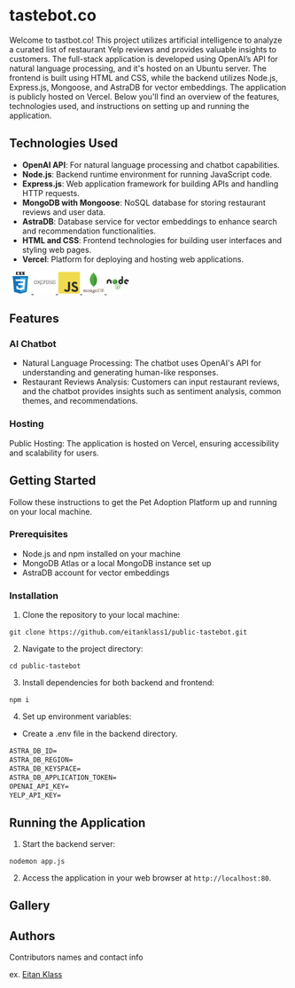 # tastebot.co



Welcome to tastbot.co! This project utilizes artificial intelligence to analyze a curated list of restaurant Yelp reviews and provides valuable insights to customers. The full-stack application is developed using OpenAI’s API for natural language processing, and it's hosted on an Ubuntu server. The frontend is built using HTML and CSS, while the backend utilizes Node.js, Express.js, Mongoose, and AstraDB for vector embeddings. The application is publicly hosted on Vercel. Below you'll find an overview of the features, technologies used, and instructions on setting up and running the application.


## Technologies Used
- **OpenAI API**: For natural language processing and chatbot capabilities.
- **Node.js**: Backend runtime environment for running JavaScript code.
- **Express.js**: Web application framework for building APIs and handling HTTP requests.
- **MongoDB with Mongoose**: NoSQL database for storing restaurant reviews and user data.
- **AstraDB**: Database service for vector embeddings to enhance search and recommendation functionalities.
- **HTML and CSS**: Frontend technologies for building user interfaces and styling web pages.
- **Vercel**: Platform for deploying and hosting web applications.
<p align="left"> <a href="https://www.w3schools.com/css/" target="_blank" rel="noreferrer"> <img src="https://raw.githubusercontent.com/devicons/devicon/master/icons/css3/css3-original-wordmark.svg" alt="css3" width="40" height="40"/> </a> <a href="https://expressjs.com" target="_blank" rel="noreferrer"> <img src="https://raw.githubusercontent.com/devicons/devicon/master/icons/express/express-original-wordmark.svg" alt="express" width="40" height="40"/> </a> <a href="https://developer.mozilla.org/en-US/docs/Web/JavaScript" target="_blank" rel="noreferrer"> <img src="https://raw.githubusercontent.com/devicons/devicon/master/icons/javascript/javascript-original.svg" alt="javascript" width="40" height="40"/> </a> <a href="https://www.mongodb.com/" target="_blank" rel="noreferrer"> <img src="https://raw.githubusercontent.com/devicons/devicon/master/icons/mongodb/mongodb-original-wordmark.svg" alt="mongodb" width="40" height="40"/> </a> <a href="https://nodejs.org" target="_blank" rel="noreferrer"> <img src="https://raw.githubusercontent.com/devicons/devicon/master/icons/nodejs/nodejs-original-wordmark.svg" alt="nodejs" width="40" height="40"/> </a> </p>

## Features
### AI Chatbot
- Natural Language Processing: The chatbot uses OpenAI's API for understanding and generating human-like responses.
- Restaurant Reviews Analysis: Customers can input restaurant reviews, and the chatbot provides insights such as sentiment analysis, common themes, and recommendations.

### Hosting
Public Hosting: The application is hosted on Vercel, ensuring accessibility and scalability for users.

## Getting Started
Follow these instructions to get the Pet Adoption Platform up and running on your local machine.

### Prerequisites

- Node.js and npm installed on your machine
- MongoDB Atlas or a local MongoDB instance set up
- AstraDB account for vector embeddings

### Installation

1. Clone the repository to your local machine:
```
git clone https://github.com/eitanklass1/public-tastebot.git
```

2. Navigate to the project directory:
```
cd public-tastebot
```

3. Install dependencies for both backend and frontend:
```
npm i
```

4. Set up environment variables:
- Create a .env file in the backend directory.
```
ASTRA_DB_ID=
ASTRA_DB_REGION=
ASTRA_DB_KEYSPACE=
ASTRA_DB_APPLICATION_TOKEN=
OPENAI_API_KEY=
YELP_API_KEY=
```

## Running the Application
1. Start the backend server:
```
nodemon app.js
```

2. Access the application in your web browser at `http://localhost:80`.

## Gallery

## Authors

Contributors names and contact info

ex. [Eitan Klass](https://www.linkedin.com/in/eitan-klass/)
